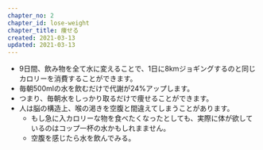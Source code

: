 ```yaml
---
chapter_no: 2
chapter_id: lose-weight
chapter_title: 痩せる
created: 2021-03-13
updated: 2021-03-13
---
```

- 9日間、飲み物を全て水に変えることで、1日に8kmジョギングするのと同じカロリーを消費することができます。
- 毎朝500mlの水を飲むだけで代謝が24%アップします。
- つまり、毎朝水をしっかり取るだけで痩せることができます。
- 人は脳の構造上、喉の渇きを空腹と間違えてしまうことがあります。
  - もし急に入カロリーな物を食べたくなったとしても、実際に体が欲しているのはコップ一杯の水かもしれまません。
  - 空腹を感じたら水を飲んでみる。
